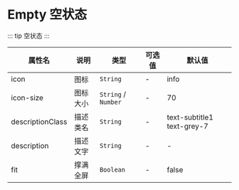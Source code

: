 # Empty 空状态

::: tip
空状态
:::

| 属性名              | 说明   | 类型                  | 可选值 | 默认值                        |
|------------------|------|---------------------|-----|----------------------------|
| icon             | 图标   | `String`            | -   | info                       |
| icon-size        | 图标大小 | `String` / `Number` | -   | 70                         |
| descriptionClass | 描述类名 | `String`            | -   | text-subtitle1 text-grey-7 |
| description      | 描述文字 | `String`            | -   | -                          |
| fit              | 撑满全屏 | `Boolean`           | -   | false                      |
